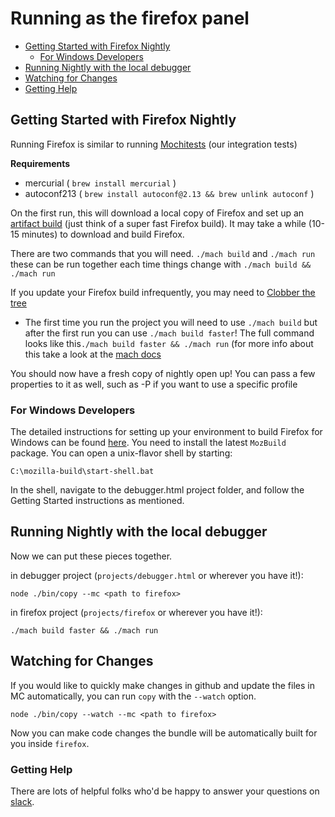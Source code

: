 # Running as the firefox panel

* [Getting Started with Firefox Nightly](#getting-started-with-firefox-nightly)
  * [For Windows Developers](#for-windows-developers)
* [Running Nightly with the local debugger](#running-nightly-with-the-local-debugger)
* [Watching for Changes](#watching-for-changes)
* [Getting Help](#getting-help)

## Getting Started with Firefox Nightly

Running Firefox is similar to running [Mochitests](./mochitests.md) (our integration tests)

**Requirements**

* mercurial ( `brew install mercurial` )
* autoconf213 ( `brew install autoconf@2.13 && brew unlink autoconf` )

On the first run, this will download a local copy of Firefox and set up an [artifact build](https://developer.mozilla.org/en-US/docs/Mozilla/Developer_guide/Build_Instructions/Artifact_builds) (just think of a super fast Firefox build). It may take a while (10-15 minutes) to download and build Firefox.

There are two commands that you will need. `./mach build` and `./mach run` these can be run together
each time things change with `./mach build && ./mach run`

If you update your Firefox build infrequently, you may need to [Clobber the
tree](https://wiki.mozilla.org/Clobbering_the_Tree)

* The first time you run the project you will need to use `./mach build` but after the first run you can use `./mach build faster`! The full command looks like this`./mach build faster && ./mach run` (for more info about this take a look at the [mach docs](https://developer.mozilla.org/en-US/docs/Mozilla/Developer_guide/mach)

You should now have a fresh copy of nightly open up! You can pass a few properties to it as well,
such as -P <custom-profile> if you want to use a specific profile

### For Windows Developers

The detailed instructions for setting up your environment to build Firefox for Windows can be found [here](https://developer.mozilla.org/en-US/docs/Mozilla/Developer_guide/Build_Instructions/Windows_Prerequisites). You need to install the latest `MozBuild` package. You can open a unix-flavor shell by starting:

```
C:\mozilla-build\start-shell.bat
```

In the shell, navigate to the debugger.html project folder, and follow the Getting Started instructions as mentioned.

## Running Nightly with the local debugger

Now we can put these pieces together.

in debugger project (`projects/debugger.html` or wherever you have it!):

```
node ./bin/copy --mc <path to firefox>
```

in firefox project (`projects/firefox` or wherever you have it!):

```
./mach build faster && ./mach run
```

## Watching for Changes

If you would like to quickly make changes in github and update the files in MC automatically,
you can run `copy` with the `--watch` option.

```
node ./bin/copy --watch --mc <path to firefox>
```

Now you can make code changes the bundle will be automatically built for you inside `firefox`.

### Getting Help

There are lots of helpful folks who'd be happy to answer
your questions on [slack][slack].

[slack]: https://devtools-html-slack.herokuapp.com/
